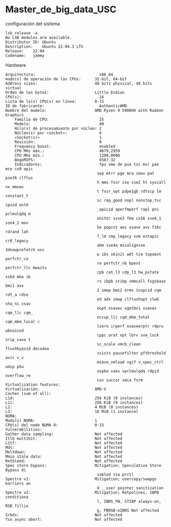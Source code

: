 # Master_de_big_data_USC

configuración del sistema 

    lsb_release -a
    No LSB modules are available.
    Distributor ID:	Ubuntu
    Description:	Ubuntu 22.04.3 LTS
    Release:	22.04
    Codename:	jammy

Hardware

    Arquitectura:                            x86_64
    modo(s) de operación de las CPUs:      32-bit, 64-bit
    Address sizes:                         48 bits physical, 48 bits virtual
    Orden de los bytes:                    Little Endian
    CPU(s):                                  16
    Lista de la(s) CPU(s) en línea:        0-15
    ID de fabricante:                        AuthenticAMD
    Nombre del modelo:                     AMD Ryzen 9 5900HX with Radeon Graphics
        Familia de CPU:                      25
        Modelo:                              80
        Hilo(s) de procesamiento por núcleo: 2
        Núcleo(s) por «socket»:              8
        «Socket(s)»                          1
        Revisión:                            0
        Frequency boost:                     enabled
        CPU MHz máx.:                        4679,2959
        CPU MHz mín.:                        1200,0000
        BogoMIPS:                            6587.32
        Indicadores:                         fpu vme de pse tsc msr pae mce cx8 apic
                                            sep mtrr pge mca cmov pat pse36 clflus
                                            h mmx fxsr sse sse2 ht syscall nx mmxex
                                            t fxsr_opt pdpe1gb rdtscp lm constant_t
                                            sc rep_good nopl nonstop_tsc cpuid extd
                                            _apicid aperfmperf rapl pni pclmulqdq m
                                            onitor ssse3 fma cx16 sse4_1 sse4_2 mov
                                            be popcnt aes xsave avx f16c rdrand lah
                                            f_lm cmp_legacy svm extapic cr8_legacy 
                                            abm sse4a misalignsse 3dnowprefetch osv
                                            w ibs skinit wdt tce topoext perfctr_co
                                            re perfctr_nb bpext perfctr_llc mwaitx 
                                            cpb cat_l3 cdp_l3 hw_pstate ssbd mba ib
                                            rs ibpb stibp vmmcall fsgsbase bmi1 avx
                                            2 smep bmi2 erms invpcid cqm rdt_a rdse
                                            ed adx smap clflushopt clwb sha_ni xsav
                                            eopt xsavec xgetbv1 xsaves cqm_llc cqm_
                                            occup_llc cqm_mbm_total cqm_mbm_local c
                                            lzero irperf xsaveerptr rdpru wbnoinvd 
                                            cppc arat npt lbrv svm_lock nrip_save t
                                            sc_scale vmcb_clean flushbyasid decodea
                                            ssists pausefilter pfthreshold avic v_v
                                            msave_vmload vgif v_spec_ctrl umip pku 
                                            ospke vaes vpclmulqdq rdpid overflow_re
                                            cov succor smca fsrm
    Virtualization features:                 
    Virtualización:                        AMD-V
    Caches (sum of all):                     
    L1d:                                   256 KiB (8 instances)
    L1i:                                   256 KiB (8 instances)
    L2:                                    4 MiB (8 instances)
    L3:                                    16 MiB (1 instance)
    NUMA:                                    
    Modo(s) NUMA:                          1
    CPU(s) del nodo NUMA 0:                0-15
    Vulnerabilities:                         
    Gather data sampling:                  Not affected
    Itlb multihit:                         Not affected
    L1tf:                                  Not affected
    Mds:                                   Not affected
    Meltdown:                              Not affected
    Mmio stale data:                       Not affected
    Retbleed:                              Not affected
    Spec store bypass:                     Mitigation; Speculative Store Bypass di
                                            sabled via prctl
    Spectre v1:                            Mitigation; usercopy/swapgs barriers an
                                            d __user pointer sanitization
    Spectre v2:                            Mitigation; Retpolines, IBPB conditiona
                                            l, IBRS_FW, STIBP always-on, RSB fillin
                                            g, PBRSB-eIBRS Not affected
    Srbds:                                 Not affected
    Tsx async abort:                       Not affected
